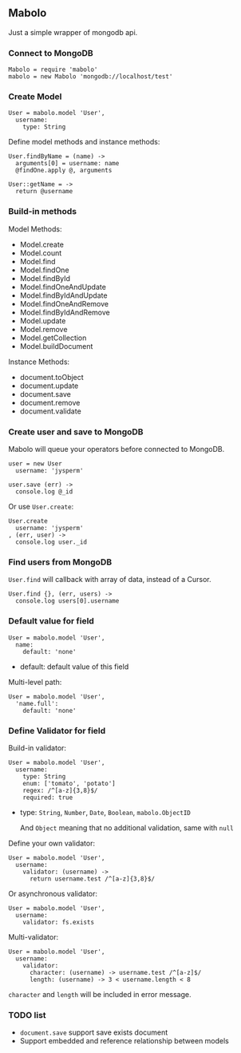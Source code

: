 ## Mabolo
Just a simple wrapper of mongodb api.

### Connect to MongoDB

    Mabolo = require 'mabolo'
    mabolo = new Mabolo 'mongodb://localhost/test'

### Create Model

    User = mabolo.model 'User',
      username:
        type: String

Define model methods and instance methods:

    User.findByName = (name) ->
      arguments[0] = username: name
      @findOne.apply @, arguments

    User::getName = ->
      return @username

### Build-in methods

Model Methods:

* Model.create
* Model.count
* Model.find
* Model.findOne
* Model.findById
* Model.findOneAndUpdate
* Model.findByIdAndUpdate
* Model.findOneAndRemove
* Model.findByIdAndRemove
* Model.update
* Model.remove
* Model.getCollection
* Model.buildDocument

Instance Methods:

* document.toObject
* document.update
* document.save
* document.remove
* document.validate

### Create user and save to MongoDB
Mabolo will queue your operators before connected to MongoDB.

    user = new User
      username: 'jysperm'

    user.save (err) ->
      console.log @_id

Or use `User.create`:

    User.create
      username: 'jysperm'
    , (err, user) ->
      console.log user._id

### Find users from MongoDB
`User.find` will callback with array of data, instead of a Cursor.

    User.find {}, (err, users) ->
      console.log users[0].username

### Default value for field

    User = mabolo.model 'User',
      name:
        default: 'none'

* default: default value of this field

Multi-level path:

    User = mabolo.model 'User',
      'name.full':
        default: 'none'

### Define Validator for field

Build-in validator:

    User = mabolo.model 'User',
      username:
        type: String
        enum: ['tomato', 'potato']
        regex: /^[a-z]{3,8}$/
        required: true

* type: `String`, `Number`, `Date`, `Boolean`, `mabolo.ObjectID`

    And `Object` meaning that no additional validation, same with `null`

Define your own validator:

    User = mabolo.model 'User',
      username:
        validator: (username) ->
          return username.test /^[a-z]{3,8}$/

Or asynchronous validator:

    User = mabolo.model 'User',
      username:
        validator: fs.exists

Multi-validator:

    User = mabolo.model 'User',
      username:
        validator:
          character: (username) -> username.test /^[a-z]$/
          length: (username) -> 3 < username.length < 8

`character` and `length` will be included in error message.

### TODO list

* `document.save` support save exists document
* Support embedded and reference relationship between models
